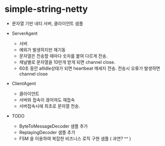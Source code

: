 # simple-string-netty
* 문자열 기반 네티 서버, 클라이언트 샘플
* ServerAgent
  * 서버
  * 예외가 발생하지만 재기동
  * 문자열은 전송할 때마다 숫자를 붙여 다르게 전송.
  * 채널별로 문자열을 10만개 받게 되면 channel close. 
  * 60초 동안 allIdle상태가 되면 heartbeat 메세지 전송. 전송시 오류가 발생하면 channel close
* ClientAgent
  * 클라이언트
  * 서버와 접속이 끊어져도 재접속
  * 서버접속시에 최초로 문자열 전송.   

* TODO
  * ByteToMessageDecoder 샘플 추가
  * ReplayingDecoder 샘플 추가
  * FSM 을 이용하여 복잡한 비즈니스 로직 구현 샘플 ( 과연? ^^ )
